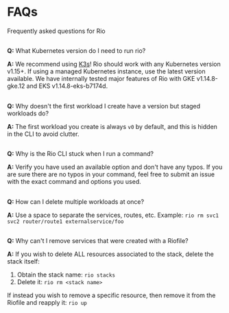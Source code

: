 # FAQs 

Frequently asked questions for Rio
##

**Q:** What Kubernetes version do I need to run rio?

**A:** We recommend using [K3s](https://k3s.io/)! 
Rio should work with any Kubernetes version v1.15+. If using a managed Kubernetes instance, use the latest version available. 
We have internally tested major features of Rio with GKE v1.14.8-gke.12 and EKS v1.14.8-eks-b7174d.
##

**Q:** Why doesn't the first workload I create have a version but staged workloads do?

**A:** The first workload you create is always `v0` by default, and this is hidden in the CLI to avoid clutter.
##

**Q:** Why is the Rio CLI stuck when I run a command?

**A:** Verify you have used an available option and don't have any typos. 
If you are sure there are no typos in your command, feel free to submit an issue with the exact command and options you used.
##

**Q:** How can I delete multiple workloads at once?

**A:** Use a space to separate the services, routes, etc. Example: `rio rm svc1 svc2 router/route1 externalservice/foo`
##

**Q:** Why can't I remove services that were created with a Riofile?

**A:** If you wish to delete ALL resources associated to the stack, delete the stack itself:
1. Obtain the stack name: `rio stacks`
2. Delete it: `rio rm <stack name>`

If instead you wish to remove a specific resource, then remove it from the Riofile and reapply it: `rio up`
##
